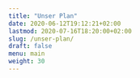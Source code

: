 ```yaml
---
title: "Unser Plan"
date: 2020-06-12T19:12:21+02:00
lastmod: 2020-07-16T18:20:00+02:00
slug: /unser-plan/
draft: false
menu: main
weight: 30
---
```

